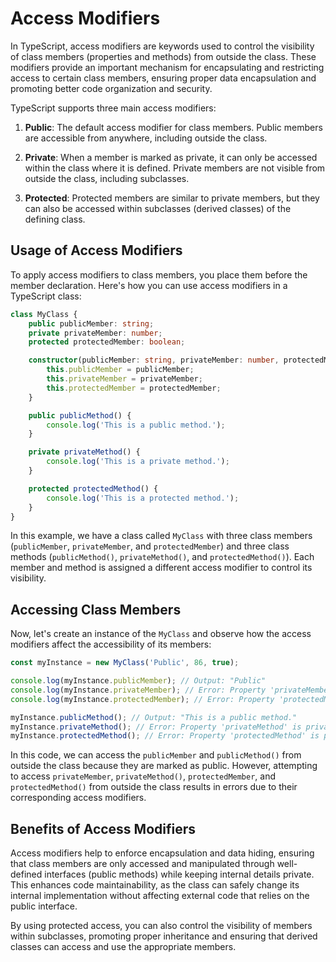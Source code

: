 # Access Modifiers

In TypeScript, access modifiers are keywords used to control the visibility of class members (properties and methods) from outside the class. These modifiers provide an important mechanism for encapsulating and restricting access to certain class members, ensuring proper data encapsulation and promoting better code organization and security.

TypeScript supports three main access modifiers:

1. **Public**: The default access modifier for class members. Public members are accessible from anywhere, including outside the class.

2. **Private**: When a member is marked as private, it can only be accessed within the class where it is defined. Private members are not visible from outside the class, including subclasses.

3. **Protected**: Protected members are similar to private members, but they can also be accessed within subclasses (derived classes) of the defining class.

## Usage of Access Modifiers

To apply access modifiers to class members, you place them before the member declaration. Here's how you can use access modifiers in a TypeScript class:

```typescript
class MyClass {
    public publicMember: string;
    private privateMember: number;
    protected protectedMember: boolean;

    constructor(publicMember: string, privateMember: number, protectedMember: boolean) {
        this.publicMember = publicMember;
        this.privateMember = privateMember;
        this.protectedMember = protectedMember;
    }

    public publicMethod() {
        console.log('This is a public method.');
    }

    private privateMethod() {
        console.log('This is a private method.');
    }

    protected protectedMethod() {
        console.log('This is a protected method.');
    }
}
```

In this example, we have a class called `MyClass` with three class members (`publicMember`, `privateMember`, and `protectedMember`) and three class methods (`publicMethod()`, `privateMethod()`, and `protectedMethod()`). Each member and method is assigned a different access modifier to control its visibility.

## Accessing Class Members

Now, let's create an instance of the `MyClass` and observe how the access modifiers affect the accessibility of its members:

```typescript
const myInstance = new MyClass('Public', 86, true);

console.log(myInstance.publicMember); // Output: "Public"
console.log(myInstance.privateMember); // Error: Property 'privateMember' is private and only accessible within class 'MyClass'.
console.log(myInstance.protectedMember); // Error: Property 'protectedMember' is protected and only accessible within class 'MyClass' and its subclasses.

myInstance.publicMethod(); // Output: "This is a public method."
myInstance.privateMethod(); // Error: Property 'privateMethod' is private and only accessible within class 'MyClass'.
myInstance.protectedMethod(); // Error: Property 'protectedMethod' is protected and only accessible within class 'MyClass' and its subclasses.
```

In this code, we can access the `publicMember` and `publicMethod()` from outside the class because they are marked as public. However, attempting to access `privateMember`, `privateMethod()`, `protectedMember`, and `protectedMethod()` from outside the class results in errors due to their corresponding access modifiers.

## Benefits of Access Modifiers

Access modifiers help to enforce encapsulation and data hiding, ensuring that class members are only accessed and manipulated through well-defined interfaces (public methods) while keeping internal details private. This enhances code maintainability, as the class can safely change its internal implementation without affecting external code that relies on the public interface.

By using protected access, you can also control the visibility of members within subclasses, promoting proper inheritance and ensuring that derived classes can access and use the appropriate members.